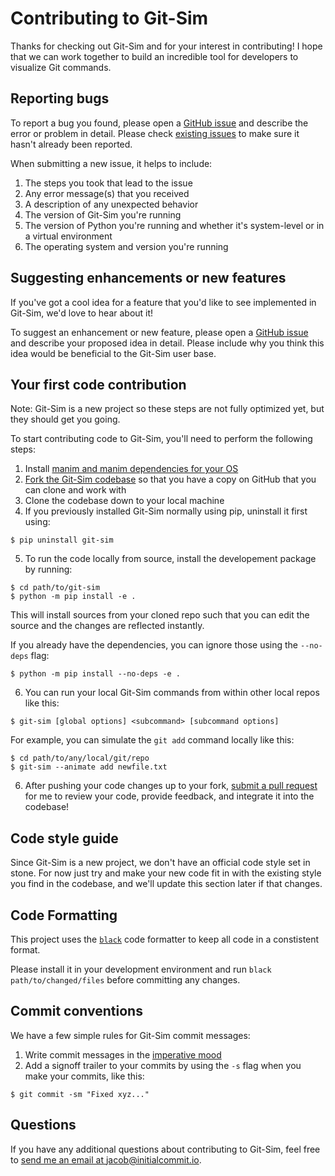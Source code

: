 # Contributing to Git-Sim

Thanks for checking out Git-Sim and for your interest in contributing! I hope
that we can work together to build an incredible tool for developers to
visualize Git commands.

## Reporting bugs

To report a bug you found, please open a [GitHub issue](https://github.com/initialcommit-com/git-sim/issues/new)
and describe the error or problem in detail. Please check [existing issues](https://github.com/initialcommit-com/git-sim/issues)
to make sure it hasn't already been reported.

When submitting a new issue, it helps to include:

1) The steps you took that lead to the issue
2) Any error message(s) that you received
3) A description of any unexpected behavior
4) The version of Git-Sim you're running
5) The version of Python you're running and whether it's system-level or in a virtual environment
6) The operating system and version you're running

## Suggesting enhancements or new features

If you've got a cool idea for a feature that you'd like to see implemented in
Git-Sim, we'd love to hear about it!

To suggest an enhancement or new feature, please open a [GitHub issue](https://github.com/initialcommit-com/git-sim/issues/new)
and describe your proposed idea in detail. Please include why you think this
idea would be beneficial to the Git-Sim user base.

## Your first code contribution

Note: Git-Sim is a new project so these steps are not fully optimized yet, but
they should get you going.

To start contributing code to Git-Sim, you'll need to perform the following
steps:

1) Install [manim and manim dependencies for your OS](https://www.manim.community/)
2) [Fork the Git-Sim codebase](https://github.com/initialcommit-com/git-sim/fork)
so that you have a copy on GitHub that you can clone and work with
3) Clone the codebase down to your local machine
4) If you previously installed Git-Sim normally using pip, uninstall it first using:

```console
$ pip uninstall git-sim
```

5) To run the code locally from source, install the developement package by running:

```console
$ cd path/to/git-sim
$ python -m pip install -e .
```

This will install sources from your cloned repo such that you can edit the source and the changes are reflected instantly.

If you already have the dependencies, you can ignore those using the `--no-deps` flag:

```console
$ python -m pip install --no-deps -e .
```

6) You can run your local Git-Sim commands from within other local repos like this:

```console
$ git-sim [global options] <subcommand> [subcommand options]
```

For example, you can simulate the `git add` command locally like this:

```console
$ cd path/to/any/local/git/repo
$ git-sim --animate add newfile.txt
```

6) After pushing your code changes up to your fork, [submit a pull request](https://github.com/initialcommit-com/git-sim/compare) for me
to review your code, provide feedback, and integrate it into the codebase!

## Code style guide

Since Git-Sim is a new project, we don't have an official code style set in
stone. For now just try and make your new code fit in with the existing style
you find in the codebase, and we'll update this section later if that changes.

## Code Formatting

This project uses the [`black`](https://github.com/psf/black) code formatter to keep all code in a constistent format.

Please install it in your development environment and run `black path/to/changed/files` before committing any changes.

## Commit conventions

We have a few simple rules for Git-Sim commit messages:

1) Write commit messages in the [imperative mood](https://initialcommit.com/blog/Git-Commit-Message-Imperative-Mood)
2) Add a signoff trailer to your commits by using the `-s` flag when you make
your commits, like this:

```
$ git commit -sm "Fixed xyz..."
```

## Questions

If you have any additional questions about contributing to Git-Sim, feel free
to [send me an email at jacob@initialcommit.io](mailto:jacob@initialcommit.io).
